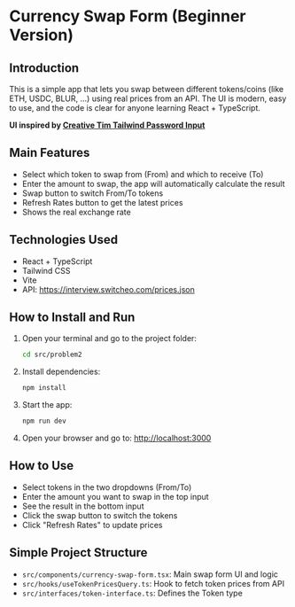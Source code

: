 # Currency Swap Form (Beginner Version)

## Introduction
This is a simple app that lets you swap between different tokens/coins (like ETH, USDC, BLUR, ...) using real prices from an API. The UI is modern, easy to use, and the code is clear for anyone learning React + TypeScript.

**UI inspired by [Creative Tim Tailwind Password Input](https://www.creative-tim.com/twcomponents/component/password-input)**

## Main Features
- Select which token to swap from (From) and which to receive (To)
- Enter the amount to swap, the app will automatically calculate the result
- Swap button to switch From/To tokens
- Refresh Rates button to get the latest prices
- Shows the real exchange rate

## Technologies Used
- React + TypeScript
- Tailwind CSS
- Vite
- API: https://interview.switcheo.com/prices.json

## How to Install and Run
1. Open your terminal and go to the project folder:
   ```bash
   cd src/problem2
   ```
2. Install dependencies:
   ```bash
   npm install
   ```
3. Start the app:
   ```bash
   npm run dev
   ```
4. Open your browser and go to: [http://localhost:3000](http://localhost:3000)

## How to Use
- Select tokens in the two dropdowns (From/To)
- Enter the amount you want to swap in the top input
- See the result in the bottom input
- Click the swap button to switch the tokens
- Click "Refresh Rates" to update prices

## Simple Project Structure
- `src/components/currency-swap-form.tsx`: Main swap form UI and logic
- `src/hooks/useTokenPricesQuery.ts`: Hook to fetch token prices from API
- `src/interfaces/token-interface.ts`: Defines the Token type
 